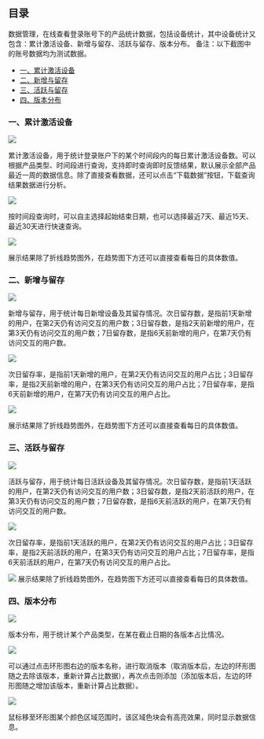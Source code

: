 ## 目录

数据管理，在线查看登录账号下的产品统计数据，包括设备统计，其中设备统计又包含：累计激活设备、新增与留存、活跃与留存、版本分布。
备注：以下截图中的账号数据均为测试数据。


* [一、累计激活设备](#一、累计激活设备)
* [二、新增与留存](#二、新增与留存)
* [三、活跃与留存](#三、活跃与留存)
* [四、版本分布](#四、版本分布)

  
### 一、累计激活设备

![](images/data01.jpg)

累计激活设备，用于统计登录账户下的某个时间段内的每日累计激活设备数。可以根据产品类型、时间段进行查询，支持即时查询即时反馈结果，默认展示全部产品最近一周的数据信息。除了直接查看数据，还可以点击“下载数据”按钮，下载查询结果数据进行分析。

![](images/data02.jpg)

按时间段查询时，可以自主选择起始结束日期，也可以选择最近7天、最近15天、最近30天进行快速查询。

![](images/data03.jpg)

展示结果除了折线趋势图外，在趋势图下方还可以直接查看每日的具体数值。


### 二、新增与留存

![](images/data04.jpg)

新增与留存，用于统计每日新增设备及其留存情况。次日留存数，是指前1天新增的用户，在第2天仍有访问交互的用户数；3日留存数，是指2天前新增的用户，在第3天仍有访问交互的用户数；7日留存数，是指6天前新增的用户，在第7天仍有访问交互的用户数。

![](images/data05.jpg)

次日留存率，是指前1天新增的用户，在第2天仍有访问交互的用户占比；3日留存率，是指2天前新增的用户，在第3天仍有访问交互的用户占比；7日留存率，是指6天前新增的用户，在第7天仍有访问交互的用户占比。

![](images/data06.jpg)

展示结果除了折线趋势图外，在趋势图下方还可以直接查看每日的具体数值。


### 三、活跃与留存

![](images/data07.jpg)

活跃与留存，用于统计每日活跃设备及其留存情况。次日留存数，是指前1天活跃的用户，在第2天仍有访问交互的用户数；3日留存数，是指2天前活跃的用户，在第3天仍有访问交互的用户数；7日留存数，是指6天前活跃的用户，在第7天仍有访问交互的用户数。

![](images/data08.jpg)

次日留存率，是指前1天活跃的用户，在第2天仍有访问交互的用户占比；3日留存率，是指2天前活跃的用户，在第3天仍有访问交互的用户占比；7日留存率，是指6天前活跃的用户，在第7天仍有访问交互的用户占比。

![](images/data09.jpg)
展示结果除了折线趋势图外，在趋势图下方还可以直接查看每日的具体数值。

### 四、版本分布

![](images/data10.jpg)

版本分布，用于统计某个产品类型，在某在截止日期的各版本占比情况。

![](images/data12.jpg)

可以通过点击环形图右边的版本名称，进行取消版本（取消版本后，左边的环形图随之去除该版本，重新计算占比数据），再次点击则添加（添加版本后，左边的环形图随之增加该版本，重新计算占比数据）。

![](images/data11.jpg)

鼠标移至环形图某个颜色区域范围时，该区域色块会有高亮效果，同时显示数据信息。

